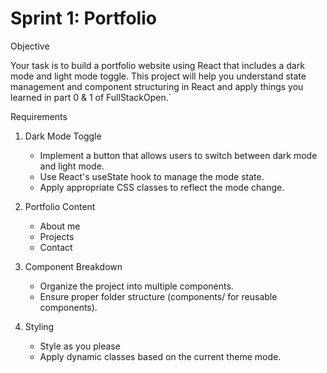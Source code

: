 # Sprint 1: Portfolio

Objective

Your task is to build a portfolio website using React that includes a dark mode and light mode toggle. This project will help you understand state management and component structuring in React and apply things you learned in part 0 & 1 of FullStackOpen.`

Requirements

1. Dark Mode Toggle
    - Implement a button that allows users to switch between dark mode and light mode.
    - Use React's useState hook to manage the mode state.
    - Apply appropriate CSS classes to reflect the mode change.

2. Portfolio Content
    - About me
    - Projects
    - Contact

3. Component Breakdown
    - Organize the project into multiple components.
    - Ensure proper folder structure (components/ for reusable components).

4. Styling
    - Style as you please
    - Apply dynamic classes based on the current theme mode.